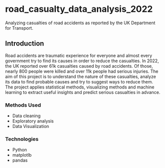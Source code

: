 # road_casualty_data_analysis_2022
Analyzing casualties of road accidents as reported by the UK Department for Transport.

## Introduction
Road accidents are traumatic experience for everyone and almost every government try to find its causes in order to reduce the casualties.
In 2022, the UK reported over 61k casualties caused by road accidents. Of those, nearly 800 people were killed and over 11k people had serious injuries.
The aim of this project is to understand the nature of these casualties, analyze its data to find probable causes and try to suggest ways to reduce them.
The project applies statistical methods, visualizing methods and machine learning to extract useful insights and predict serious casualties in advance.


### Methods Used
* Data cleaning
* Exploratory analysis
* Data Visualization

### Technologies
* Python
* matplotlb
* pandas
